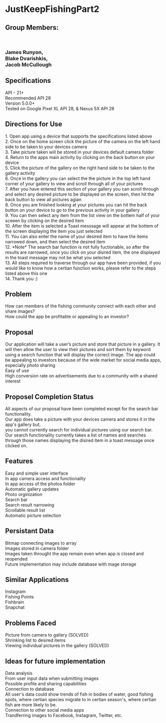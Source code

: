 # JustKeepFishingPart2

<h2>Group Members:</h2> <br/><h3>James Runyon, <br/> Blake Dvarishkis, <br/> Jacob McCullough</h3>

<h2>Specifications</h2>
API - 21+<br/>
Recommended API 28<br/>
Version 5.0.0+<br/>
Tested on Google Pixel XL API 28, & Nexus 5X API 28

<h2>Directions for Use</h2>
1. Open app using a device that supports the specifications listed above<br/>
2. Once on the home screen click the picture of the camera on the left hand side to be taken to your devices camera<br/>
3. Take picture taken will be stored in your devices default camera folder<br/>
4. Return to the apps main activity by clicking on the back button on your device<br/>
5. Click the picture of the gallery on the right hand side to be taken to the gallery activity<br/>
6. Once in the gallery you can select the the picture in the top left hand corner of your gallery to view and scroll through all of your pictures<br/>
7. After you have entered this section of your gallery you can scroll through and select any desired picture to be displayed on the screen, then hit the back button to view all pictures agian<br/>
8. Once you are finished looking at your pictures you can hit the back button on your device to go to the previous activity in your gallery<br/>
9. You can then select any item from the list view on the bottem half of your sceeen by clicking on the desired item<br/>
10. After the item is selected a Toast messsage will appear at the bottem of the screen displaying the item you just selected<br/>
11. You can also enter the name of your desired item to have the items narrowed down, and then select the desired item<br/>
12. *Note* The search bar function is not fully fuctionable, so after the results are narrowed, once you click on your disired item, the one displayed in the toast message may not be what you selected<br/>
13. All steps required to traverse through our app have been provided, if you would like to know how a certian function works, please refer to the steps listed above this one<br/>
14. Thank you :)

<h2>Problem</h2>
How can members of the fishing community connect with each other and share images?<br/>
How could the app be profitable or appealing to an investor?

<h2>Proposal</h2>
Our application will take a user’s picture and store that picture in a gallery. It will then allow the user to view their pictures and sort them by keyword using a search function that will display the correct image.
The app could be appealing to investors because of the wide market for social media apps, especially photo sharing<br/>
  Easy of use<br/>
  High conversion rate on advertisements due to a community with a shared interest
  
  <h2>Proposel Completion Status</h2>
  All aspects of our proposal have been completed except for the search bar functionality.<br/> 
  Our app does take a picture with your devices camera and stores it in the app's gallery but,<br/>
  you cannot currently search for individual pictures using our search bar.<br/>
  Our search functionality currently takes a list of names and searches through those names displaying the disired item in a toast message once clicked on. 
  
  <h2>Features</h2>
  Easy and simple user interface<br/>
  In app camera access and functionality<br/>
  In app access of the photos folder<br/>
  Automatic gallery updates<br/>
  Photo orginization<br/>
  Search bar<br/>
    Search result narrowing<br/>
    Scrollable result list<br/>
    Automatic picture selection<br/>

<h2>Persistant Data</h2>
Bitmap connecting images to array<br/>
Images stored in camera folder <br/>
Images taken throught the app remain even when app is closed and reopended<br/>
Future implementation may include database with mage storage
  
<h2>Similar Applications</h2>
Instagram<br/>
Fishing Points<br/>
Fishbrain<br/>
Snapchat
  
<h2>Problems Faced</h2>
Picture from camera to gallery (SOLVED)<br/>
Shrinking list to desired items<br/>
Viewing individual pictures in the gallery (SOLVED)
  
<h2>Ideas for future implementation</h2>
Data analysis<br/>
  From user input data when submitting images<br/>
Possible profile and sharing capabilities<br/>
Connection to database<br/>
  All user's data could show trends of fish in bodies of water, good fishing spots, where certian species migrate to in certian season's, where certian fish are more likely to be.<br/>
Connection to other social media apps<br/>
Trandferring images to Facebook, Instagram, Twitter, etc.  

  
